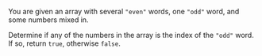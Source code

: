 You are given an array with several `"even"` words, one `"odd"` word, and some numbers mixed in.

Determine if any of the numbers in the array is the index of the `"odd"` word. If so, return `true`, otherwise `false`.
